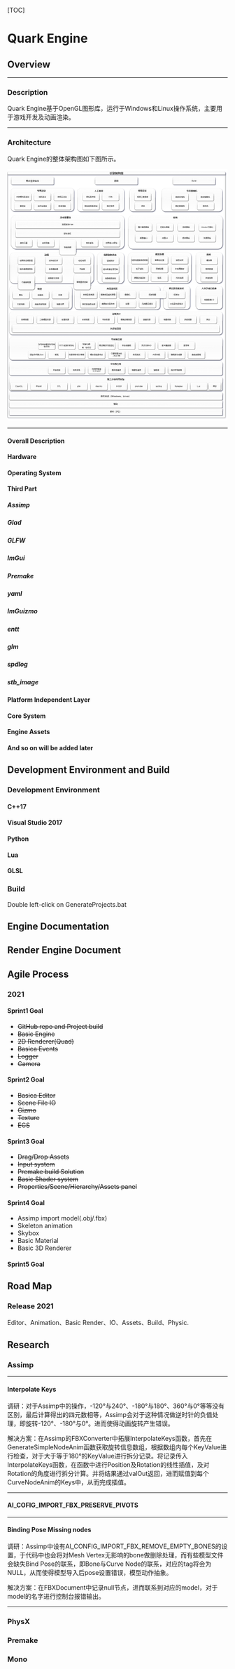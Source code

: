 [TOC]

# Quark Engine

## Overview

***

### Description

Quark Engine基于OpenGL图形库，运行于Windows和Linux操作系统，主要用于游戏开发及动画渲染。  

***

### Architecture

Quark Engine的整体架构图如下图所示。  

![Architecture](.\Images\引擎架构图.png)

***

#### Overall Description

#### Hardware

#### Operating System

#### Third Part

##### Assimp

##### Glad

##### GLFW

##### ImGui

##### Premake

##### yaml

##### ImGuizmo

##### entt

##### glm

##### spdlog

##### stb_image

#### Platform Independent Layer

#### Core System

#### Engine Assets

#### And so on will be added later

## Development Environment and Build

### Development Environment

#### C++17

#### Visual Studio 2017

#### Python

#### Lua

#### GLSL

### Build

Double left-click on GenerateProjects.bat

## Engine Documentation

## Render Engine Document

## Agile Process

### 2021

#### Sprint1 Goal

* ~~GitHub repo and Project build~~
* ~~Basic Engine~~
* ~~2D Renderer(Quad)~~
* ~~Basica Events~~
* ~~Logger~~
* ~~Camera~~

#### Sprint2 Goal

+ ~~Basica Editor~~
+ ~~Scene File IO~~
+ ~~Gizmo~~
+ ~~Texture~~
+ ~~ECS~~

#### Sprint3 Goal

+ ~~Drag/Drop Assets~~
+ ~~Input system~~
+ ~~Premake build Solution~~
+ ~~Basic Shader system~~
+ ~~Properties/Scene/Hierarchy/Assets panel~~

#### Sprint4 Goal

+ Assimp import model(.obj/.fbx)
+ Skeleton animation
+ Skybox
+ Basic Material
+ Basic 3D Renderer

#### Sprint5 Goal

## Road Map

### Release 2021

Editor、Animation、Basic Render、IO、Assets、Build、Physic.

## Research

### Assimp

***

#### Interpolate Keys

调研：对于Assimp中的操作，-120°与240°、-180°与180°、360°与0°等等没有区别，最后计算得出的四元数相等，Assimp会对于这种情况做逆时针的负值处理，即旋转-120°、-180°与0°。进而使得动画旋转产生错误。

解决方案：在Assimp的FBXConverter中拓展InterpolateKeys函数，首先在GenerateSimpleNodeAnim函数获取旋转信息数组，根据数组内每个KeyValue进行检查，对于大于等于180°的KeyValue进行拆分记录。将记录传入InterpolateKeys函数，在函数中进行Position及Rotation的线性插值，及对Rotation的角度进行拆分计算。并将结果通过valOut返回，进而赋值到每个CurveNodeAnim的Keys中，从而完成插值。

***

#### AI_COFIG_IMPORT_FBX_PRESERVE_PIVOTS

***

#### Binding Pose Missing nodes

调研：Assimp中设有AI_CONFIG_IMPORT_FBX_REMOVE_EMPTY_BONES的设置，于代码中也会将对Mesh Vertex无影响的bone做删除处理，而有些模型文件会缺失Bind Pose的联系，即Bone与Curve Node的联系，对应的tag将会为NULL，从而使得模型导入后pose设置错误，模型动作抽象。

解决方案：在FBXDocument中记录null节点，进而联系到对应的model，对于model的名字进行控制台报错输出。

***

### PhysX

### Premake

### Mono



